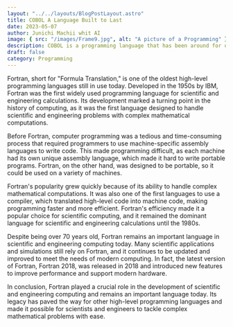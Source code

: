 ```yaml
---
layout: "../../layouts/BlogPostLayout.astro"
title: COBOL A Language Built to Last
date: 2023-05-07
author: Junichi Machii whit AI
image: { src: "/images/Frame9.jpg", alt: "A picture of a Programming" }
description: COBOL is a programming language that has been around for over 60 years and is still used today in many critical business applications. This article provides a comprehensive overview of COBOL, its history, its use cases, and its continued relevance in the modern world of technology.
draft: false
category: Programming
---
```


Fortran, short for "Formula Translation," is one of the oldest high-level programming languages still in use today. Developed in the 1950s by IBM, Fortran was the first widely used programming language for scientific and engineering calculations. Its development marked a turning point in the history of computing, as it was the first language designed to handle scientific and engineering problems with complex mathematical computations.

Before Fortran, computer programming was a tedious and time-consuming process that required programmers to use machine-specific assembly languages to write code. This made programming difficult, as each machine had its own unique assembly language, which made it hard to write portable programs. Fortran, on the other hand, was designed to be portable, so it could be used on a variety of machines.

Fortran's popularity grew quickly because of its ability to handle complex mathematical computations. It was also one of the first languages to use a compiler, which translated high-level code into machine code, making programming faster and more efficient. Fortran's efficiency made it a popular choice for scientific computing, and it remained the dominant language for scientific and engineering calculations until the 1980s.

Despite being over 70 years old, Fortran remains an important language in scientific and engineering computing today. Many scientific applications and simulations still rely on Fortran, and it continues to be updated and improved to meet the needs of modern computing. In fact, the latest version of Fortran, Fortran 2018, was released in 2018 and introduced new features to improve performance and support modern hardware.

In conclusion, Fortran played a crucial role in the development of scientific and engineering computing and remains an important language today. Its legacy has paved the way for other high-level programming languages and made it possible for scientists and engineers to tackle complex mathematical problems with ease.
